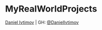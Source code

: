 # MyRealWorldProjects

[Daniel Ivtimov](mailto:danieliftimov3@gmail.com) | GH: [@DanielIvtimov](https://github.com/DanielIvtimov)
